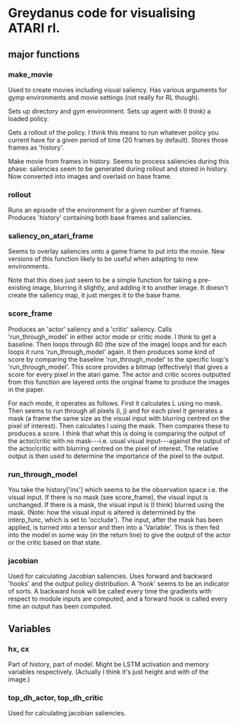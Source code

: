 # Greydanus code for visualising ATARI rl.

## major functions

### make_movie

Used to create movies including visual saliency. Has various arguments for gymp environments and movie settings (not really for RL though).

Sets up directory and gym environment. Sets up agent with (I think) a loaded policy.

Gets a rollout of the policy. I think this means to run whatever policy you current have for a given period of time (20 frames by default). Stores those frames as 'history'.

Make movie from frames in history. Seems to process saliencies during this phase: saliencies seem to be generated during rollout and stored in history. Now converted into images and overlaid on base frame. 

### rollout

Runs an episode of the environment for a given number of frames. Produces 'history' containing both base frames and saliencies.


### saliency_on_atari_frame

Seems to overlay saliencies onto a game frame to put into the movie. New versions of this function likely to be useful when adapting to new environments.

Note that this does just seem to be a simple function for taking a pre-existing image, blurring it slightly, and adding it to another image. It doesn't create the saliency map, it just merges it to the base frame.

### score_frame

Produces an 'actor' saliency and a 'critic' saliency. Calls 'run_through_model' in either actor mode or critic mode. I think to get a baseline. Then loops through 80 (the size of the image) loops and for each loops it runs 'run_through_model' again. It then produces some kind of score by comparing the baseline 'run_through_model' to the specific loop's 'run_through_model'. This score provides a bitmap (effectively) that gives a score for every pixel in the atari game. The actor and critic scores outputted from this function are layered onto the original frame to produce the images in the paper.

For each mode, it operates as follows. First it calculates L using no mask. Then seems to run through all pixels (i, j) and for each pixel it generates a mask (a frame the same size as the visual input with blurring centred on the pixel of interest). Then calculates l using the mask. Then compares these to produces a score. I think that what this is doing is comparing the output of the actor/critic with no mask---i.e. usual visual input---against the output of the actor/critic with blurring centred on the pixel of interest. The relative output is then used to determine the importance of the pixel to the output.

### run_through_model

You take the history['ins'] which seems to be the observation space i.e. the visual input. If there is no mask (see score_frame), the visual input is unchanged. If there is a mask, the visual input is (I think) blurred using the mask. (Note: how the visual input is altered is determined by the interp_func, which is set to 'occlude'). The input, after the mask has been applied, is turned into a tensor and then into a 'Variable'. This is then fed into the model in some way (in the return line) to give the output of the actor or the critic based on that state.

### jacobian

Used for calculating Jacobian saliencies. Uses forward and backward 'hooks' and the output policy distribution. A 'hook' seems to be an indicator of sorts. A backward hook will be called every time the gradients with respect to module inputs are computed, and a forward hook is called every time an output has been computed.

## Variables

### hx, cx

Part of history, part of model. Might be LSTM activation and memory variables respectively. (Actually I think it's just height and with of the image.)

### top_dh_actor, top_dh_critic

Used for calculating jacobian saliencies.